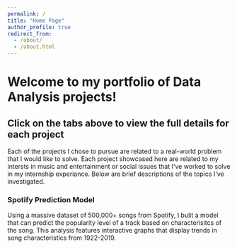 ```yaml
---
permalink: /
title: "Home Page"
author_profile: true
redirect_from: 
  - /about/
  - /about.html
---
```


# Welcome to my portfolio of Data Analysis projects! #

## Click on the tabs above to view the full details for each project ## 


Each of the projects I chose to pursue are related to a real-world problem that I would like to solve. Each project showcased here are related to my intersts in music and entertainment or social issues that I've worked to solve in my internship experiance. Below are brief descriptions of the topics I've investigated.


### Spotify Prediction Model ###

Using a massive dataset of 500,000+ songs from Spotify, I bulit a model that can predict the popularity level of a track based on characterisitcs of the song. This analysis features interactive graphs that display trends in song characteristics from 1922-2019.
